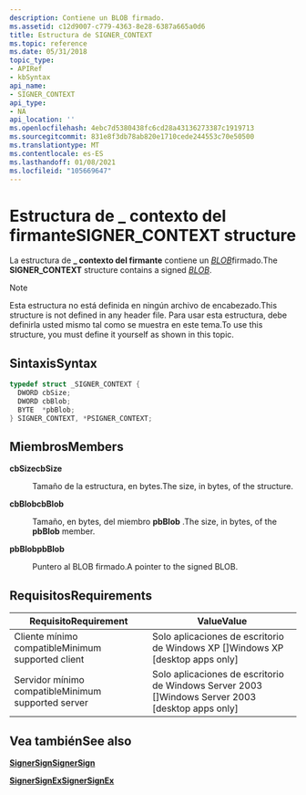 ```yaml
---
description: Contiene un BLOB firmado.
ms.assetid: c12d9007-c779-4363-8e28-6387a665a0d6
title: Estructura de SIGNER_CONTEXT
ms.topic: reference
ms.date: 05/31/2018
topic_type:
- APIRef
- kbSyntax
api_name:
- SIGNER_CONTEXT
api_type:
- NA
api_location: ''
ms.openlocfilehash: 4ebc7d5380438fc6cd28a43136273387c1919713
ms.sourcegitcommit: 831e8f3db78ab820e1710cede244553c70e50500
ms.translationtype: MT
ms.contentlocale: es-ES
ms.lasthandoff: 01/08/2021
ms.locfileid: "105669647"
---
```

# <a name="signer_context-structure"></a><span data-ttu-id="433b3-103">Estructura de \_ contexto del firmante</span><span class="sxs-lookup"><span data-stu-id="433b3-103">SIGNER\_CONTEXT structure</span></span>

<span data-ttu-id="433b3-104">La estructura de **\_ contexto del firmante** contiene un [*BLOB*](../secgloss/b-gly.md)firmado.</span><span class="sxs-lookup"><span data-stu-id="433b3-104">The **SIGNER\_CONTEXT** structure contains a signed [*BLOB*](../secgloss/b-gly.md).</span></span>

> [!Note]  
> <span data-ttu-id="433b3-105">Esta estructura no está definida en ningún archivo de encabezado.</span><span class="sxs-lookup"><span data-stu-id="433b3-105">This structure is not defined in any header file.</span></span> <span data-ttu-id="433b3-106">Para usar esta estructura, debe definirla usted mismo tal como se muestra en este tema.</span><span class="sxs-lookup"><span data-stu-id="433b3-106">To use this structure, you must define it yourself as shown in this topic.</span></span>

 

## <a name="syntax"></a><span data-ttu-id="433b3-107">Sintaxis</span><span class="sxs-lookup"><span data-stu-id="433b3-107">Syntax</span></span>


```C++
typedef struct _SIGNER_CONTEXT {
  DWORD cbSize;
  DWORD cbBlob;
  BYTE  *pbBlob;
} SIGNER_CONTEXT, *PSIGNER_CONTEXT;
```



## <a name="members"></a><span data-ttu-id="433b3-108">Miembros</span><span class="sxs-lookup"><span data-stu-id="433b3-108">Members</span></span>

<dl> <dt>

<span data-ttu-id="433b3-109">**cbSize**</span><span class="sxs-lookup"><span data-stu-id="433b3-109">**cbSize**</span></span>
</dt> <dd>

<span data-ttu-id="433b3-110">Tamaño de la estructura, en bytes.</span><span class="sxs-lookup"><span data-stu-id="433b3-110">The size, in bytes, of the structure.</span></span>

</dd> <dt>

<span data-ttu-id="433b3-111">**cbBlob**</span><span class="sxs-lookup"><span data-stu-id="433b3-111">**cbBlob**</span></span>
</dt> <dd>

<span data-ttu-id="433b3-112">Tamaño, en bytes, del miembro **pbBlob** .</span><span class="sxs-lookup"><span data-stu-id="433b3-112">The size, in bytes, of the **pbBlob** member.</span></span>

</dd> <dt>

<span data-ttu-id="433b3-113">**pbBlob**</span><span class="sxs-lookup"><span data-stu-id="433b3-113">**pbBlob**</span></span>
</dt> <dd>

<span data-ttu-id="433b3-114">Puntero al BLOB firmado.</span><span class="sxs-lookup"><span data-stu-id="433b3-114">A pointer to the signed BLOB.</span></span>

</dd> </dl>

## <a name="requirements"></a><span data-ttu-id="433b3-115">Requisitos</span><span class="sxs-lookup"><span data-stu-id="433b3-115">Requirements</span></span>



| <span data-ttu-id="433b3-116">Requisito</span><span class="sxs-lookup"><span data-stu-id="433b3-116">Requirement</span></span> | <span data-ttu-id="433b3-117">Value</span><span class="sxs-lookup"><span data-stu-id="433b3-117">Value</span></span> |
|-------------------------------------|------------------------------------------------------|
| <span data-ttu-id="433b3-118">Cliente mínimo compatible</span><span class="sxs-lookup"><span data-stu-id="433b3-118">Minimum supported client</span></span><br/> | <span data-ttu-id="433b3-119">Solo aplicaciones de escritorio de Windows XP \[\]</span><span class="sxs-lookup"><span data-stu-id="433b3-119">Windows XP \[desktop apps only\]</span></span><br/>          |
| <span data-ttu-id="433b3-120">Servidor mínimo compatible</span><span class="sxs-lookup"><span data-stu-id="433b3-120">Minimum supported server</span></span><br/> | <span data-ttu-id="433b3-121">Solo aplicaciones de escritorio de Windows Server 2003 \[\]</span><span class="sxs-lookup"><span data-stu-id="433b3-121">Windows Server 2003 \[desktop apps only\]</span></span><br/> |



## <a name="see-also"></a><span data-ttu-id="433b3-122">Vea también</span><span class="sxs-lookup"><span data-stu-id="433b3-122">See also</span></span>

<dl> <dt>

[<span data-ttu-id="433b3-123">**SignerSign**</span><span class="sxs-lookup"><span data-stu-id="433b3-123">**SignerSign**</span></span>](signersign.md)
</dt> <dt>

[<span data-ttu-id="433b3-124">**SignerSignEx**</span><span class="sxs-lookup"><span data-stu-id="433b3-124">**SignerSignEx**</span></span>](signersignex.md)
</dt> </dl>

 

 
